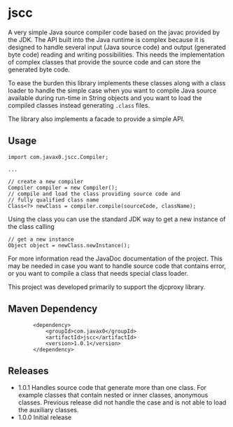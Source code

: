 jscc
====

A very simple Java source compiler code based on the javac provided by the
JDK. The API built into the Java runtime is complex because it is designed to handle several input (Java source code) and output (generated byte code) reading and writing possibilities. This needs the implementation of complex classes that provide the source code and can store the generated byte code.

To ease the burden this library implements these classes along with a class loader to handle the simple case when you want to compile Java source available during run-time in String objects and you want to load the compiled classes instead generating `.class` files.

The library also implements a facade to provide a simple API.

Usage
-----

```
import com.javax0.jscc.Compiler;

...

// create a new compiler
Compiler compiler = new Compiler();
// compile and load the class providing source code and
// fully qualified class name
Class<?> newClass = compiler.compile(sourceCode, className);
```

Using the class you can use the standard JDK way to get a new instance of the class calling

```
// get a new instance
Object object = newClass.newInstance();
```

For more information read the JavaDoc documentation of the project. This may be needed in case you want to handle source code that contains error, or you want to compile a class that needs special class loader.

This project was developed primarily to support the djcproxy library.

Maven Dependency
----------------

```
		<dependency>
			<groupId>com.javax0</groupId>
			<artifactId>jscc</artifactId>
			<version>1.0.1</version>
		</dependency>
```		


Releases
--------

* 1.0.1 Handles source code that generate more than one class. For example classes that contain nested or inner classes, anonymous classes. Previous release did not handle the case and is not able to load the auxiliary classes.
* 1.0.0 Initial release
